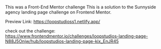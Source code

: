 This was a Front-End Mentor challenge This is a solution to the Sunnyside agency landing page challenge on Frontend Mentor.

Preview Link: https://loopstudioss1.netlify.app/

check out the challenge: https://www.frontendmentor.io/challenges/loopstudios-landing-page-N88J5Onjw/hub/loopstudios-landing-page-kix_EnJR45

